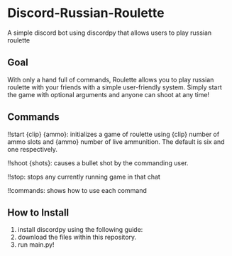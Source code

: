 # Discord-Russian-Roulette
A simple discord bot using discordpy that allows users to play russian roulette

## Goal
With only a hand full of commands, Roulette allows you to play russian roulette with your friends with a simple user-friendly system. Simply start the game with optional arguments and anyone can shoot at any time! 

## Commands
!!start {clip} {ammo}: initializes a game of roulette using {clip} number of ammo slots and {ammo} number of live ammunition. The default is six and one respectively.

!!shoot {shots}: causes a bullet shot by the commanding user. 

!!stop: stops any currently running game in that chat 

!!commands: shows how to use each command

## How to Install
1. install discordpy using the following guide:
2. download the files within this repository.
3. run main.py!

